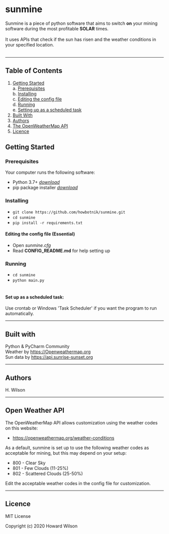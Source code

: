 # sunmine

Sunmine is a piece of python software that aims to switch **on** your mining software during the most profitable **SOLAR** times. 
<br><br> 
It uses APIs that check if the sun has risen and the weather conditions in your specified location.
<br><br>

---

## Table of Contents

1. [Getting Started](#getting-started)<br>
    a. [Prerequisites](#prerequisites)<br>
    b. [Installing](#installing)<br>
    c. [Editing the config file](#editing-config)<br>
    d. [Running](#running)<br>
    e. [Setting up as a scheduled task](#setting-up-as-scheduled-task)<br>
2. [Built With](#built-with)
3. [Authors](#authors)
4. [The OpenWeatherMap API](#open-weather)
5. [Licence](#licence)


## Getting Started <a name="getting-started"></a>

### Prerequisites <a name="prerequisites"></a>
Your computer runs the following software:
* Python 3.7+ *[download](https://www.python.org/downloads/)*
* pip package installer *[download](https://pip.pypa.io/en/stable/installing/)*

### Installing <a name="installing"></a>

* `git clone https://github.com/howbotnik/sunmine.git`
* `cd sunmine`
* `pip install -r requirements.txt` 

#### Editing the config file (Essential) <a name="editing-config"></a>
* Open *sunmine.cfg*
* Read **CONFIG_README.md** for help setting up

### Running <a name="running"></a>
* `cd sunmine`
* `python main.py` <br/><br/>

#### Set up as a scheduled task: <a name="setting-up-as-a-scheduled-task"></a>
Use crontab or Windows 'Task Scheduler' if you want the program to run automatically.

---

## Built with <a name="built-with"></a>
Python & PyCharm Community <br>
Weather by https://Openweathermap.org <br>
Sun data by https://api.sunrise-sunset.org


---

## Authors <a name="authors"></a>
H. Wilson

---

## Open Weather API <a name="open-weather"></a>

The OpenWeatherMap API allows customization using the weather codes on this website:
* https://openweathermap.org/weather-conditions

As a default, sunmine is set up to use the following weather codes as acceptable for mining, but this may depend on your setup:
* 800 - Clear Sky 
* 801 - Few Clouds (11-25%)
* 802 - Scattered Clouds (25-50%)

Edit the acceptable weather codes in the config file for customization.


---

## Licence <a name="licence"></a>
MIT License

Copyright (c) 2020 Howard Wilson

